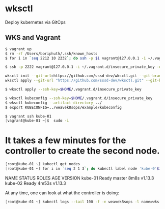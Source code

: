 # wksctl
Deploy kubernetes via GitOps

## WKS and Vagrant
```bash
$ vagrant up
$ rm -rf /Users/boriphuth/.ssh/known_hosts
$ for i in `seq 2212 10 2232`; do ssh -p $i vagrant@127.0.0.1 -i ~/.vagrant.d/insecure_private_key -o StrictHostKeyChecking=no "hostname && exit"; done

$ ssh -p 2222 vagrant@127.0.0.1 -i ~/.vagrant.d/insecure_private_key -o StrictHostKeyChecking=no "hostname && exit"

wksctl init --git-url=https://github.com/sssd-dev/wksctl.git --git-branch=v1.0
wksctl apply --git-url "https://github.com/sssd-dev/wksctl.git" --git-branch "develop"

$ wksctl apply --ssh-key=$HOME/.vagrant.d/insecure_private_key

$ wksctl kubeconfig --ssh-key=$HOME/.vagrant.d/insecure_private_key
$ wksctl kubeconfig --artifact-directory ../
$ export KUBECONFIG=../weavek8sops/example/kubeconfig
```

```bash
$ vagrant ssh kube-01
[vagrant@kube-01 ~]$  sudo -i
```
# It takes a few minutes for the controller to create the second node.
```bash
[root@kube-01 ~] kubectl get nodes
[root@kube-01 ~] for i in `seq 2 1 3`; do kubectl label node 'kube-0'$i node-role.kubernetes.io/worker=worker; done
```
NAME      STATUS   ROLES    AGE     VERSION
kube-01   Ready    master   8m8s    v1.13.3
kube-02   Ready    <none>   4m53s   v1.13.3

At any time, one can look at what the controller is doing:
```bash
[root@kube-01 ~] kubectl logs --tail 100 -f -n weavek8sops -l name=wks-controller
```